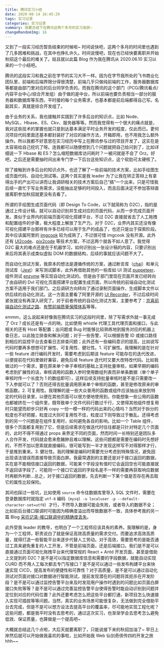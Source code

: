 ```yaml
---
title: 腾讯实习小结
date: 2020-08-14 16:45:29
tags: 实习记录
categories: 实习记录
summary: 简要总结下在腾讯这两个多月的实习收获~
changeRandomImg: 16
---
```


又到了一段实习经历暂告结束的时候啦~ 时间说快吧，这两个多月的时间里也遇到了几多困难和挑战，在其中也挣扎许久。时间说慢吧，现在也已经快要离职并开始秋招这个最后的难关了。姑且就以此篇 Blog 作为我在腾讯从 2020.06.10 实习以来的一个小结吧。

腾讯的这段实习和我之前在字节的实习大不一样。因为在字节我所处的飞书商业化团队里，前端和后端界限分得很清楚，前端几乎只做纯前端的工作，服务器数据库等都是由部门里对应的后台同学负责的。而我在腾讯的这个部门（PCG/腾讯看点/内容平台中心/综合开发组）由于做的是中台，所以前端也要负责相当一部分的服务器和数据库等东西，平时接的每个业务需求，也基本都是前后端都得自己写。名副其实，真就是综合开发组了。

由于业务的关系，我也接触并实践到了许多后台的知识点，比如 Node、MySQL、Hbase、ES、Ckv、服务器等等。然而我觉得有一个很大的痛点就是，我对这些技术的掌握也就只是到达基本满足平时业务开发的程度，仅此而已。更何况项目代码里面还基本都封装好了对应的操作方法，开箱即用，也不用我怎么额外操作。所以我都不好意思在实习经历中写上在腾讯参与过的项目开发了，这实在是太容易给自己挖坑了呀。连我都可以随便想到几个问题就把自己给问到了，比如详细说一下 Hbase 和 ES？怎么缩短数据库访问耗时？一被问就是不会了 Orz。好吧，之后还是需要抽时间出来专门学一下后台这些知识点，这个软肋可太硬核了。

除了接触到许多后台的知识点外，也还了解了一些前端的技术方案，比如手绘图生成页面代码、自动化测试等。这两个其实是我 leader 为了让我在转正答辩上有拿得出手的产出可以讲而让我调研相关的技术方案后自己“搞”一个出来，只是可惜我后续一直忙于写业务需求，没能抽出足够的时间投入，而且后面决定不参加答辩直接离职参加秋招就更没有去看了。

所谓的手绘图生成页面代码（即 Design To Code，以下就简称为 D2C），指的是通过上传设计稿，就可以自动识别并生成对应的页面代码，从而一步完成页面开发。类似于业界内的前端页面可视化搭建平台，不过 D2C 直接就省去了人工拖拽和配置组件的步骤，极大程度上解放了生产力。对于 D2C，业界内其实还没有像可视化搭建平台那样有许多已经可以用于生产的成品了，也还只是出于探索阶段。其中应该属阿里的 [imgcook](https://www.imgcook.com/) 较为成熟了，不过很可惜 imgcook 没有开源。此外还有 [UI2code](https://github.com/ccywch/UI2code)、[pix2code](https://github.com/tonybeltramelli/pix2code) 等技术方案，不过这两个就各不如人意了。我觉得 D2C 最大的难点还是在于机器学习，如何识别出一张设计稿的内容，只要识别出来后将其表示成类似虚拟 DOM 的数据结构，后续的事就应该问题不大了。

而自动化测试方案，我原本的想法是遵循传统的方案，通过断言库（[chai](https://www.chaijs.com/)）和单元测试库（[Jest](https://jestjs.io/zh-Hans/)）来写测试脚本，此外再借助其他的一些库如 UI 测试 [puppeteer](https://zhaoqize.github.io/puppeteer-api-zh_CN/)、组件测试 [enzyme](https://github.com/enzymejs/enzyme) 等实现自动化测试的。但是由于部门里现在页面开发已经转向了由自研的 Dvl 可视化页面搭建平台配置生成页面，所以传统的前端自动化测试方案不适用于我们部门。之后调研方向转向了通过录制页面操作，生成脚本文件以供后续的自动化测试。这一方面主要看了阿里开源的 [UI Recorder](https://github.com/alibaba/uirecorder)，不过后续时间紧张就没有再深入研究了。对于前者传统的自动化测试方案，主要参考了：[京喜前端自动化测试之路](https://aotu.io/notes/2020/05/06/jingxi-automated-testing/index.html)、[有赞前端质量保障体系](https://tech.youzan.com/you-zan-qian-duan-zhi-liang-bao-zheng-ti-xi/)等等。

emmm，这么说起来好像我在腾讯实习的这段时间里，除了写需求外就一事无成了 Orz？成长还是有一点的呐，比如使用 whistle 代理工具代理页面和接口，与此相关的还有 Host 等配置；出问题或 Bug 时能够比较熟练地到服务对应的机器上查日志，以此独立排查和解决问题；对于一些告警，可以根据告警 ID 或接口路径到相应的监控平台去查看日志排查问题；此外还有一些编码意识的提高，比如说写代码时要再多想想可扩展性、可复用性、健壮性。1. 可扩展性。我理解的是在针对一些 feature 进行编码开发时，需要考虑到后期该 feature 可能存在的迭代改进，以便提前在代码里做好兼容，避免后续 feature 迭代时又要大改特改代码。比如我做过的一个需求，要在原来单个单子审核的基础上支持批量审核，如果早期的编码考虑到扩展性的话，审核调用的函数入参时使用数组列表而非单条数据（单个单子审核时传一个长度为 1 的数组即可），这样后续支持批量审核时是不是只需要改一下入参就可以了？否则还得去批量调用原来单个审核的函数，甚至是修改原来的审核函数。2. 可复用性。我理解的是一些大众普用的函数或组件应该抽出来放到特定的代码目录里，以便在其他页面可以很方便地使用到。你能想象一些公用的函数也都被挤在一个组件里，既导致单个文件代码行数过千行，又使得其他组件想复用时只能望而却步只好再 copy 一份一模一样的代码出来的心情吗？当然对于拆分的粒度也不好把握，粒度过大则可复用性不佳，粒度过下则导致过于散乱。还得考虑到的另一个问题是在组件复用时，如何避免各自的影响。比如一个 Table 组件，很多个页面都复用到了它，但是后续需求在做迭代时往往都是只针对特定几个页面的，此时不得不得通过 props 来界定不同的页面，然而时间一长特别还是团队多人合作开发，代码就会愈来愈臃肿且难以理解。这些问题都是需要在编码时先想好的，不然不加以思索就直接编码，很可能写到一半才发现这样写不对得那样才行，于是推到重来。3. 健壮性。我的理解是编码时需要充分考虑到特殊情况，避免因出现语法错误而直接导致页面白屏。我最常遇到的主要还是对于接口返回的数据，实在是不能相信接口返回的数据，可能某个字段没有值时它会返回空也可能直接就不返回该字段了，可能同一个接口它返回的字段名是不一样的需要再获取响应数据时再额外判断...总之，对于接口返回的数据，先去判断一下某个值是否存在再去取它的属性比较保险。

其间也踩过一些坑，比如使用 `source` 命令往数据库里导入 SQL 文件时，需要在登录数据库时就指定 `utf-8` 编码（`mysql -u localuser -p --default-character-set=utf8`）才行，不然导入数据可能会失败，或者导入的数据不全；比如前后台接口联调时可能因为精确度溢出而导致数据不一致，具体参考我的另一篇 Blog [采坑记录-接口联调中的精确度丢失](http://blog.dangosky.com/2020/07/30/%E9%87%87%E5%9D%91%E8%AE%B0%E5%BD%95-%E6%8E%A5%E5%8F%A3%E8%81%94%E8%B0%83%E4%B8%AD%E7%9A%84%E7%B2%BE%E7%A1%AE%E5%BA%A6%E4%B8%A2%E5%A4%B1/)。

此外受我 leader 的教导，也明白了一个工程师应该具有的素养。我理解的是，身为一个工程师，职责说白了就是保证高效高质量的需求交付。而要追求高效高质量，就得打造一些智能平台来逐步代替人工劳动。对于高效，需要思考的是能否通过工具来避免重复的人工开发，不管是前端页面，还是后端接口。我们是不是可以直接通过页面可视化拖拽平台来代理常规的 React + Antd 开发页面，甚至是借助上文提到的 D2C？是不是可以指定数据库信息和需要的字段数据，就能自动实现 CURD 而不用人工每次都去专门写接口？是不是可以通过一些发布构建平台来快速实现 CICD，提高发布的便捷性和可靠性？对于高质量，是不是可以通过自动化测试对页面对接口对数据进行智能测试，提前发现潜在的问题将其扼杀在开发阶段？是不是可以通过监控告警平台来及时发现用户操作时遇到的问题比如页面白屏接口失败等等？是不是可以通过完善监控告警平台使得告警时能自动识别到问题并定位到对应的代码位置？此外还要考虑怎么把这些平台都打通，新项目怎么快速接入实现可插拔等等问题。当然，真实的业务场景可能很复杂，无法做到完全借助平台去完成，但是不是可以想方设法去提高平台的覆盖率，尽可能地实现工程化呢？这些问题，都是我平时没有去思考的，通过这次实习，也渐渐学会去思考怎么避免低效、保证质量，也算做是一个提高吧~

大概就总结这几个点啦，大后天就要离职了，只能说接下来的秋招加油了~ 早日上岸然后就可以开始做我喜欢的事啦，比如开始我 Web 仙剑奇侠传四的开发之旅 hhh~~
